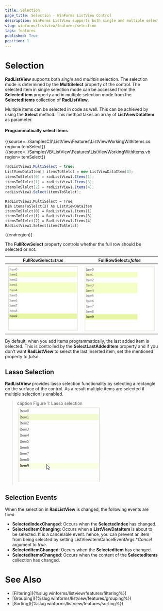 ```yaml
---
title: Selection
page_title: Selection - WinForms ListView Control
description: WinForms ListView supports both single and multiple selection.
slug: winforms/listview/features/selection
tags: features
published: True
position: 1 
---
```


# Selection

**RadListView** supports both *single* and *multiple* selection. The selection mode is determined by the **MultiSelect** property of the control. The selected item in single selection mode can be accessed from the **SelectedItem** property and in multiple selection mode from the **SelectedItems** collection of **RadListView**.

Multiple items can be selected in code as well. This can be achieved by using the **Select** method. This method takes an array of **ListViewDataItem** as parameter.

#### Programmatically select items

{{source=..\SamplesCS\ListView\Features\ListViewWorkingWithItems.cs region=itemSelect}} 
{{source=..\SamplesVB\ListView\Features\ListViewWorkingWithItems.vb region=itemSelect}} 

````C#
radListView1.MultiSelect = true;
ListViewDataItem[] itemsToSlelct = new ListViewDataItem[3];
itemsToSlelct[0] = radListView1.Items[1];
itemsToSlelct[1] = radListView1.Items[3];
itemsToSlelct[2] = radListView1.Items[4];
radListView1.Select(itemsToSlelct);

````
````VB.NET
RadListView1.MultiSelect = True
Dim itemsToSlelct(2) As ListViewDataItem
itemsToSlelct(0) = RadListView1.Items(1)
itemsToSlelct(1) = RadListView1.Items(3)
itemsToSlelct(2) = RadListView1.Items(4)
RadListView1.Select(itemsToSlelct)

````

{{endregion}} 

The **FullRowSelect** property controls whether the full row should be selected or not.

|FullRowSelect=*true*|FullRowSelect=*false*|
|----|----|
|![listview-features-selection](images/listview-features-selection001.png)|![listview-features-selection](images/listview-features-selection002.png)|

By default, when you add items programmatically, the last added item is selected. This is controlled by the **SelectLastAddedItem** property and if you don't want **RadListView** to select the last inserted item, set the mentioned property to *false*.

## Lasso Selection

**RadListView** provides lasso selection functionality by selecting a rectangle on the surface of the control. As a result multiple items are selected if multiple selection is enabled. 

>caption Figure 1: Lasso selection
![listview-features-selection](images/listview-features-selection003.gif)

## Selection Events

When the selection in **RadListView** is changed, the following events are fired:

* **SelectedIndexChanged**: Occurs when the **SelectedIndex** has changed.
* **SelectedItemChanging**: Occurs when a **ListViewDataItem** is about to be selected. It is a cancelable event. hence, you can prevent an item from being selected by setting ListViewItemCancelEventArgs.**Cancel* argument to *true*.
* **SelectedItemChanged**: Occurs when the **SelectedItem** has changed.
* **SelectedItemsChanged**: Occurs when the content of the **SelectedItems** collection has changed.
        
# See Also

* [Filtering]({%slug winforms/listview/features/filtering%})	
* [Grouping]({%slug winforms/listview/features/grouping%})	
* [Sorting]({%slug winforms/listview/features/sorting%})

